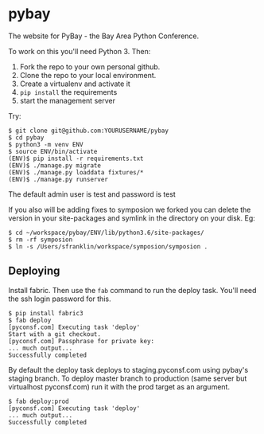 # pybay

The website for PyBay - the Bay Area Python Conference.

To work on this you'll need Python 3. Then:

1. Fork the repo to your own personal github.
2. Clone the repo to your local environment.
3. Create a virtualenv and activate it
4. `pip install` the requirements
5. start the management server

Try:

    $ git clone git@github.com:YOURUSERNAME/pybay
    $ cd pybay
    $ python3 -m venv ENV
    $ source ENV/bin/activate
    (ENV)$ pip install -r requirements.txt
    (ENV)$ ./manage.py migrate
    (ENV)$ ./manage.py loaddata fixtures/*
    (ENV)$ ./manage.py runserver

The default admin user is test and password is test

If you also will be adding fixes to symposion we forked you can delete
the version in your site-packages and symlink in the directory on your
disk. Eg:

    $ cd ~/workspace/pybay/ENV/lib/python3.6/site-packages/
    $ rm -rf symposion
    $ ln -s /Users/sfranklin/workspace/symposion/symposion .

## Deploying

Install fabric. Then use the `fab` command to run the deploy
task. You'll need the ssh login password for this.

    $ pip install fabric3
    $ fab deploy
    [pyconsf.com] Executing task 'deploy'
    Start with a git checkout.
    [pyconsf.com] Passphrase for private key:
    ... much output...
    Successfully completed

By default the deploy task deploys to staging.pyconsf.com using pybay's
staging branch.  To deploy master branch to production (same server but
virtualhost pyconsf.com) run it with the prod target as an argument.

    $ fab deploy:prod
    [pyconsf.com] Executing task 'deploy'
    ... much output...
    Successfully completed
